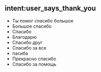 ## intent:user_says_thank_you
- Ты помог спасибо большое
- Большое спасибо
- Спасибо
- Благодарю
- Спасибо друг
- Спасибо за все
- пасиба
- Прекрасно спасибо
- Спасибо за помощь
